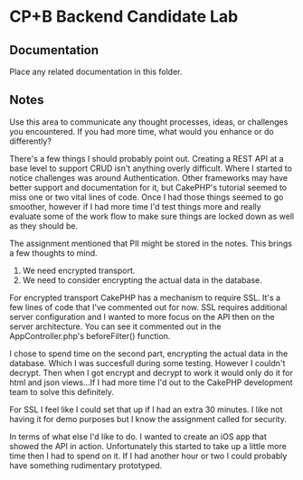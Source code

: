 # CP+B Backend Candidate Lab

## Documentation

Place any related documentation in this folder.

## Notes

Use this area to communicate any thought processes, ideas, or challenges you encountered.  If you had more time, what would you enhance or do differently?

There's a few things I should probably point out.  Creating a REST API at a base level to support CRUD isn't anything overly difficult.  Where I started to notice challenges was around Authentication.  Other frameworks may have better support and documentation for it, but CakePHP's tutorial seemed to miss one or two vital lines of code.  Once I had those things seemed to go smoother, however if I had more time I'd test things more and really evaluate some of the work flow to make sure things are locked down as well as they should be.  


The assignment mentioned that PII might be stored in the notes.  This brings a few thoughts to mind.
1) We need encrypted transport.
2) We need to consider encrypting the actual data in the database.

For encrypted transport CakePHP has a mechanism to require SSL.  It's a few lines of code that I've commented out for now.  SSL requires additional server configuration and I wanted to more focus on the API then on the server architecture.  You can see it commented out in the AppController.php's beforeFilter() function.
 
I chose to spend time on the second part, encrypting the actual data in the database.  Which I was succesfull during some testing.  However I couldn't decrypt.  Then when I got encrypt and decrypt to work it would only do it for html and json views...If I had more time I'd out to the CakePHP development team to solve this definitely.  

For SSL I feel like I could set that up if I had an extra 30 minutes.  I like not having it for demo purposes but I know the assignment called for security.  

In terms of what else I'd like to do.  I wanted to create an iOS app that showed the API in action.  Unfortunately this started to take up a little more time then I had to spend on it.  If I had another hour or two I could probably have something rudimentary prototyped.  


